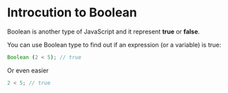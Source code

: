 # Introcution to Boolean

Boolean is another type of JavaScript and it represent **true** or **false**.

You can use Boolean type to find out if an expression (or a variable) is true:

```javascript
Boolean (2 < 5); // true
```

Or even easier

```javascript
2 < 5; // true
```
